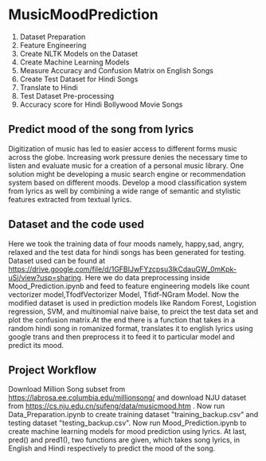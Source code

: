 # MusicMoodPrediction
 
1. Dataset Preparation
2. Feature Engineering
3. Create NLTK Models on the Dataset
4. Create Machine Learning Models
5. Measure Accuracy and Confusion Matrix on English Songs
6. Create Test Dataset for Hindi Songs
7. Translate to Hindi
8. Test Dataset Pre-processing
9. Accuracy score for Hindi Bollywood Movie Songs

## Predict mood of the song from lyrics
Digitization of music has led to easier access to different forms music across the globe. Increasing work pressure denies the necessary time to listen and evaluate music for a creation of a personal music library. One solution might be developing a music search engine or recommendation system based on different moods. Develop a mood classification system from lyrics as well by combining a wide range of semantic and stylistic features extracted from textual lyrics.

## Dataset and the code used
Here we took the training data of four moods namely, happy,sad, angry, relaxed and the test data for hindi songs has been generated for testing. Dataset used can be found at https://drive.google.com/file/d/1GFBIJwFYzcpsu3lkCdauGW_0mKpk-uSj/view?usp=sharing.
Here we do data preprocessing inside Mood_Prediction.ipynb and feed to feature engineering models like count vectorizer model,TfodfVectorizer Model, Tfidf-NGram Model. Now the modified dataset is used in prediction models like Random Forest, Logistion regression, SVM, and multinomial naive baise, to preict the test data set and plot the confusion matrix.At the end there is a function that takes in a random hindi song in romanized format, translates it to english lyrics using google trans and then preprocess it to feed it to particular model and predict its mood.

## Project Workflow
Download Million Song subset from https://labrosa.ee.columbia.edu/millionsong/ and download NJU dataset from https://cs.nju.edu.cn/sufeng/data/musicmood.htm . Now run Data_Preparation.ipynb to create training dataset "training_backup.csv" and testing dataset "testing_backup.csv". Now run Mood_Prediction.ipynb to create machine learning models for mood prediction using lyrics. At last, pred() and pred1(), two functions are given, which takes song lyrics, in English and Hindi respectively to predict the mood of the song.

